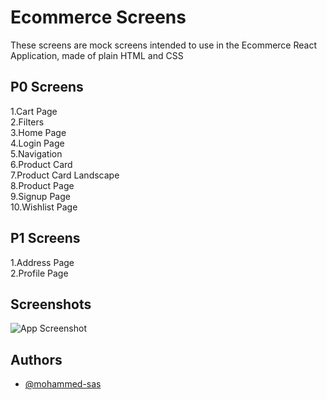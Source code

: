 
# Ecommerce Screens

These screens are mock screens intended to use in the Ecommerce React Application, made of plain HTML and CSS



## P0 Screens
1.Cart Page\
2.Filters\
3.Home Page\
4.Login Page\
5.Navigation\
6.Product Card\
7.Product Card Landscape\
8.Product Page\
9.Signup Page\
10.Wishlist Page
## P1 Screens
1.Address Page\
2.Profile Page
## Screenshots

![App Screenshot](https://via.placeholder.com/468x300?text=./Screen%20Shots/ss1.png)


## Authors

- [@mohammed-sas](https://www.github.com/mohammed-sas)

